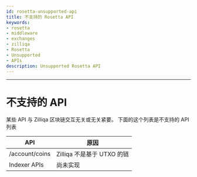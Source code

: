 ```yaml
---
id: rosetta-unsupported-api
title: 不支持的 Rosetta API
keywords: 
- rosetta
- middleware
- exchanges
- zilliqa
- Rosetta
- Unsupported
- APIs
description: Unsupported Rosetta API
---
```


---

# 不支持的 API

某些 API 与 Zilliqa 区块链交互无关或无关紧要。 下面的这个列表是不支持的 API 列表

| API | 原因 |
| --- | ------ |
| /account/coins | Zilliqa 不是基于 UTXO 的链 |
|Indexer APIs | 尚未实现 |

